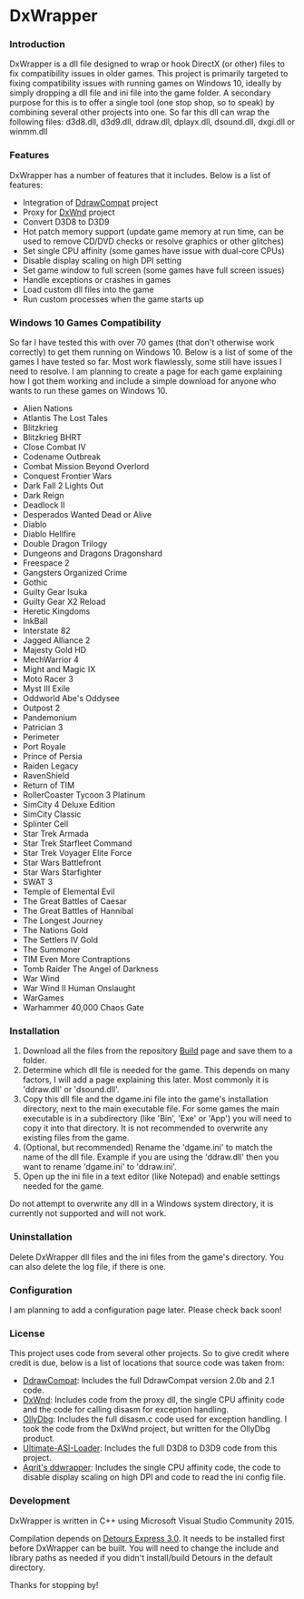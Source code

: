 # DxWrapper
### Introduction
DxWrapper is a dll file designed to wrap or hook DirectX (or other) files to fix compatibility issues in older games.  This project is primarily targeted to fixing compatibility issues with running games on Windows 10, ideally by simply dropping a dll file and ini file into the game folder.  A secondary purpose for this is to offer a single tool (one stop shop, so to speak) by combining several other projects into one.  So far this dll can wrap the following files: d3d8.dll, d3d9.dll, ddraw.dll, dplayx.dll, dsound.dll, dxgi.dll or winmm.dll

### Features
DxWrapper has a number of features that it includes.  Below is a list of features:

 - Integration of [DdrawCompat](https://github.com/narzoul/DDrawCompat/) project
 - Proxy for [DxWnd](https://sourceforge.net/projects/dxwnd/) project
 - Convert D3D8 to D3D9
 - Hot patch memory support (update game memory at run time, can be used to remove CD/DVD checks or resolve graphics or other glitches)
 - Set single CPU affinity (some games have issue with dual-core CPUs)
 - Disable display scaling on high DPI setting
 - Set game window to full screen (some games have full screen issues)
 - Handle exceptions or crashes in games
 - Load custom dll files into the game
 - Run custom processes when the game starts up

### Windows 10 Games Compatibility
So far I have tested this with over 70 games (that don't otherwise work correctly) to get them running on Windows 10.  Below is a list of some of the games I have tested so far.  Most work flawlessly, some still have issues I need to resolve.  I am planning to create a page for each game explaining how I got them working and include a simple download for anyone who wants to run these games on Windows 10.

 - Alien Nations
 - Atlantis The Lost Tales
 - Blitzkrieg
 - Blitzkrieg BHRT
 - Close Combat IV
 - Codename Outbreak
 - Combat Mission Beyond Overlord
 - Conquest Frontier Wars
 - Dark Fall 2 Lights Out
 - Dark Reign
 - Deadlock II
 - Desperados Wanted Dead or Alive
 - Diablo
 - Diablo Hellfire
 - Double Dragon Trilogy
 - Dungeons and Dragons Dragonshard
 - Freespace 2
 - Gangsters Organized Crime
 - Gothic
 - Guilty Gear Isuka
 - Guilty Gear X2 Reload
 - Heretic Kingdoms
 - InkBall
 - Interstate 82
 - Jagged Alliance 2
 - Majesty Gold HD
 - MechWarrior 4
 - Might and Magic IX
 - Moto Racer 3
 - Myst III Exile
 - Oddworld Abe's Oddysee
 - Outpost 2
 - Pandemonium
 - Patrician 3
 - Perimeter
 - Port Royale
 - Prince of Persia
 - Raiden Legacy
 - RavenShield
 - Return of TIM
 - RollerCoaster Tycoon 3 Platinum
 - SimCity 4 Deluxe Edition
 - SimCity Classic
 - Splinter Cell
 - Star Trek Armada
 - Star Trek Starfleet Command
 - Star Trek Voyager Elite Force
 - Star Wars Battlefront
 - Star Wars Starfighter
 - SWAT 3
 - Temple of Elemental Evil
 - The Great Battles of Caesar
 - The Great Battles of Hannibal
 - The Longest Journey
 - The Nations Gold
 - The Settlers IV Gold
 - The Summoner
 - TIM Even More Contraptions
 - Tomb Raider The Angel of Darkness
 - War Wind
 - War Wind II Human Onslaught
 - WarGames
 - Warhammer 40,000 Chaos Gate

### Installation

1. Download all the files from the repository [Build](https://github.com/elishacloud/dxwrapper/tree/master/Release/Build) page and save them to a folder.
2. Determine which dll file is needed for the game.  This depends on many factors, I will add a page explaining this later.  Most commonly it is 'ddraw.dll' or 'dsound.dll'.
3. Copy this dll file and the dgame.ini file into the game's installation directory, next to the main executable file.  For some games the main executable is in a subdirectory (like 'Bin', 'Exe' or 'App') you will need to copy it into that directory.  It is not recommended to overwrite any existing files from the game.
4. (Optional, but recommended) Rename the 'dgame.ini' to match the name of the dll file.  Example if you are using the 'ddraw.dll' then you want to rename 'dgame.ini' to 'ddraw.ini'.
5. Open up the ini file in a text editor (like Notepad) and enable settings needed for the game.

Do not attempt to overwrite any dll in a Windows system directory, it is currently not supported and will not work.

### Uninstallation

Delete DxWrapper dll files and the ini files from the game's directory. You can also delete the log file, if there is one.

### Configuration

I am planning to add a configuration page later.  Please check back soon!

### License
This project uses code from several other projects. So to give credit where credit is due, below is a list of locations that source code was taken from:

 - [DdrawCompat](https://github.com/narzoul/DDrawCompat/): Includes the full DdrawCompat version 2.0b and 2.1 code.
 - [DxWnd](https://sourceforge.net/projects/dxwnd/): Includes code from the proxy dll, the single CPU affinity code and the code for calling disasm for exception handling. 
 - [OllyDbg](http://www.ollydbg.de/): Includes the full disasm.c code used for exception handling.  I took the code from the DxWnd project, but written for the OllyDbg product.
 - [Ultimate-ASI-Loader](https://github.com/ThirteenAG/Ultimate-ASI-Loader): Includes the full D3D8 to D3D9 code from this project.
 - [Aqrit's ddwrapper](http://bitpatch.com/ddwrapper.html): Includes the single CPU affinity code, the code to disable display scaling on high DPI and code to read the ini config file.

### Development
DxWrapper is written in C++ using Microsoft Visual Studio Community 2015.

Compilation depends on [Detours Express 3.0](http://research.microsoft.com/en-us/projects/detours/). It needs to be installed first before DxWrapper can be built. You will need to change the include and library paths as needed if you didn't install/build Detours in the default directory.

Thanks for stopping by!